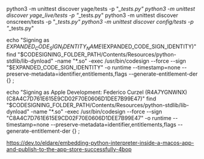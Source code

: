 python3 -m unittest discover yage/tests -p "*_tests.py"
python3 -m unittest discover yage_live/tests -p "*_tests.py"
python3 -m unittest discover onscreen/tests -p "*_tests.py"
python3 -m unittest discover config/tests -p "*_tests.py"

echo "Signing as $EXPANDED_CODE_SIGN_IDENTITY_NAME ($EXPANDED_CODE_SIGN_IDENTITY)"
find "$CODESIGNING_FOLDER_PATH/Contents/Resources/python-stdlib/lib-dynload" -name "*.so" -exec /usr/bin/codesign --force --sign "$EXPANDED_CODE_SIGN_IDENTITY" -o
runtime --timestamp=none --preserve-metadata=identifier,entitlements,flags --generate-entitlement-der {} \;

echo "Signing as Apple Development: Federico Curzel (R4A7YGNWNX) (C8A4C7D761E615E9CD02F70E0606D1DEE7B99E47)"
find "$CODESIGNING_FOLDER_PATH/Contents/Resources/python-stdlib/lib-dynload" -name "*.so" -exec /usr/bin/codesign --force --sign
"C8A4C7D761E615E9CD02F70E0606D1DEE7B99E47" -o runtime --timestamp=none --preserve-metadata=identifier,entitlements,flags --generate-entitlement-der {} \;

https://dev.to/eldare/embedding-python-interpreter-inside-a-macos-app-and-publish-to-the-app-store-successfully-4bop